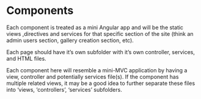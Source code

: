 Components
==========

Each component is treated as a mini Angular app and  will be the static views ,directives and services for that
specific section of the site (think an admin users section, gallery creation section, etc).

Each page should have it’s own subfolder with it’s own controller, services, and HTML files.

Each component here will resemble a mini-MVC application by having a view, controller and potentially services
file(s). If the component has multiple related views, it may be a good idea to further separate these files into
‘views, ‘controllers’, ‘services’ subfolders.
